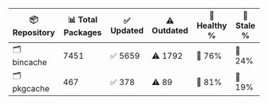 | 📦 Repository | 📊 Total Packages | ✅ Updated | ⚠️ Outdated | 💚 Healthy % | 🔴 Stale % |
|---------------|-------------------|------------|-------------|-------------|------------|
| 🗂️ bincache | 7451 | ✅ 5659 | ⚠️ 1792 | 💚 76% | 🔴 24% |
| 🗂️ pkgcache | 467 | ✅ 378 | ⚠️ 89 | 💚 81% | 🔴 19% |

